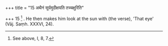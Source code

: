 +++
title = "15 अथैनं सूर्यमुदीक्षयति तच्चक्षुरिति"

+++
15 [^5] . He then makes him look at the sun with (the verse), 'That eye' (Vāj. Saṃh. XXXVI, 24).


[^5]:  See above, I, 8, 7.

